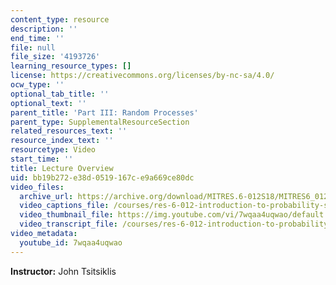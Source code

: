 ```yaml
---
content_type: resource
description: ''
end_time: ''
file: null
file_size: '4193726'
learning_resource_types: []
license: https://creativecommons.org/licenses/by-nc-sa/4.0/
ocw_type: ''
optional_tab_title: ''
optional_text: ''
parent_title: 'Part III: Random Processes'
parent_type: SupplementalResourceSection
related_resources_text: ''
resource_index_text: ''
resourcetype: Video
start_time: ''
title: Lecture Overview
uid: bb19b272-e38d-0519-167c-e9a669ce80dc
video_files:
  archive_url: https://archive.org/download/MITRES.6-012S18/MITRES6_012S18_L23-01_300k.mp4
  video_captions_file: /courses/res-6-012-introduction-to-probability-spring-2018/3084bb581675533ab85ea51373fe8d86_7wqaa4uqwao.vtt
  video_thumbnail_file: https://img.youtube.com/vi/7wqaa4uqwao/default.jpg
  video_transcript_file: /courses/res-6-012-introduction-to-probability-spring-2018/4c2cf8934b581a500065fa3d07b57771_7wqaa4uqwao.pdf
video_metadata:
  youtube_id: 7wqaa4uqwao
---
```


**Instructor:** John Tsitsiklis

